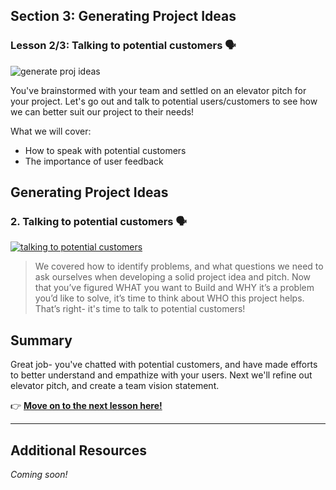
## Section 3: Generating Project Ideas
### Lesson 2/3: Talking to potential customers 🗣

![generate proj ideas](https://user-images.githubusercontent.com/18564645/133836600-4e8a62f0-224e-45b2-bdd3-745b9579fdc6.png)


You've brainstormed with your team and settled on an elevator pitch for your project. Let's go out and talk to potential users/customers to see how we can better suit our project to their needs!

What we will cover: 

- How to speak with potential customers
- The importance of user feedback

## Generating Project Ideas

### 2. Talking to potential customers 🗣

[![talking to potential customers](https://user-images.githubusercontent.com/18564645/133853181-1d78d575-82bc-40ea-93a1-2a4611c0d06b.png)](https://youtu.be/aoVKPX8mg5Y "Generating Project Ideas: Talking to potential customers")

> We covered how to identify problems, and what questions we need to ask ourselves when developing a solid project idea and pitch. Now that you’ve figured WHAT you want to Build and WHY it’s a problem you’d like to solve, it’s time to think about WHO this project helps. That’s right- it's time to talk to potential customers!

## Summary

Great job- you've chatted with potential customers, and have made efforts to better understand and empathize with your users. Next we'll refine out elevator pitch, and create a team vision statement.

👉  [**Move on to the next lesson here!**](../3.Vetting-Your-Project-Ideas/README.md)

---

## Additional Resources
_Coming soon!_

